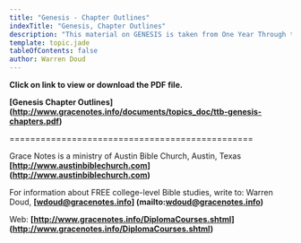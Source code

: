 ```yaml
---
title: "Genesis - Chapter Outlines"
indexTitle: "Genesis, Chapter Outlines"
description: "This material on GENESIS is taken from One Year Through the Bible, a study compiled by Pastor Bob Bolender, Austin Bible Church, Austin, Texas."
template: topic.jade
tableOfContents: false
author: Warren Doud
---
```


**Click on link to view or download the PDF file.**

**[Genesis Chapter Outlines]  
(http://www.gracenotes.info/documents/topics_doc/ttb-genesis-chapters.pdf)**



===============================================

Grace Notes is a ministry of Austin Bible Church, Austin, Texas **[http://www.austinbiblechurch.com] (http://www.austinbiblechurch.com)**

For information about FREE college-level Bible studies, write to: Warren Doud, **[wdoud@gracenotes.info] (mailto:wdoud@gracenotes.info)**

Web: **[http://www.gracenotes.info/DiplomaCourses.shtml] (http://www.gracenotes.info/DiplomaCourses.shtml)**